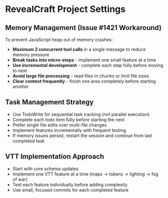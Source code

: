 # RevealCraft Project Settings

## Memory Management (Issue #1421 Workaround)

To prevent JavaScript heap out of memory crashes:

- **Maximum 2 concurrent tool calls** in a single message to reduce memory pressure
- **Break tasks into micro-steps** - implement one small feature at a time
- **Use incremental development** - complete each step fully before moving to next
- **Avoid large file processing** - read files in chunks or limit file sizes
- **Clear context frequently** - finish one area completely before starting another

## Task Management Strategy

- Use TodoWrite for sequential task tracking (not parallel execution)
- Complete each todo item fully before starting the next
- Prefer single file edits over multi-file changes
- Implement features incrementally with frequent testing
- If memory issues persist, restart the session and continue from last completed task

## VTT Implementation Approach

- Start with core schema updates
- Implement one VTT feature at a time (maps → tokens → lighting → fog of war)
- Test each feature individually before adding complexity
- Use small, focused commits for each completed feature
